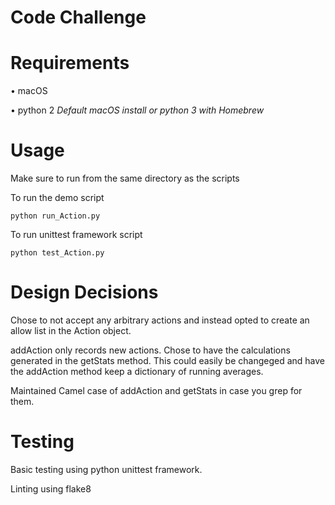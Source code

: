 # Code Challenge
# Requirements
• macOS

• python 2 *Default macOS install or python 3 with Homebrew*
# Usage

Make sure to run from the same directory as the scripts

To run the demo script

	python run_Action.py

To run unittest framework script

	python test_Action.py

# Design Decisions
Chose to not accept any arbitrary actions and instead opted to create an allow list in the Action object.

addAction only records new actions. Chose to have the calculations generated in the getStats method. This could easily be changeged and have the addAction method keep a dictionary of running averages.

Maintained Camel case of addAction and getStats in case you grep for them.

# Testing
Basic testing using python unittest framework.

Linting using flake8